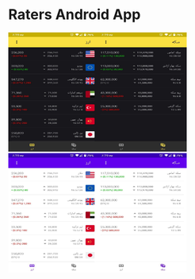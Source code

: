 Raters Android App
=================


<img src="https://github.com/jinxul/Raters/blob/main/screenshots/currencies_dark.jpg" width="180" height="240"><img src="https://github.com/jinxul/Raters/blob/main/screenshots/coins_dark.jpg" width="180" height="240"><img src="https://github.com/jinxul/Raters/blob/main/screenshots/currencies_light.jpg" width="180" height="240"><img src="https://github.com/jinxul/Raters/blob/main/screenshots/coins_light.jpg" width="180" height="240">